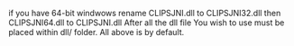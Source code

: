 if you have 64-bit windwows rename CLIPSJNI.dll to CLIPSJNI32.dll then CLIPSJNI64.dll to CLIPSJNI.dll
After all the dll file You wish to use must be placed within dll/ folder.
All above is by default.